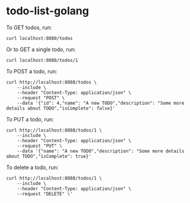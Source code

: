 # todo-list-golang

To GET todos, run: 
```
curl localhost:8080/todos
```

Or to GET a single todo, run: 
```
curl localhost:8080/todos/1
```

To POST a todo, run: 

```
curl http://localhost:8080/todos \
    --include \
    --header "Content-Type: application/json" \
    --request "POST" \
    --data '{"id": 4,"name": "A new TODO","description": "Some more details about TODO","isComplete": false}'
```

To PUT a todo, run: 

```
curl http://localhost:8080/todos/1 \
    --include \
    --header "Content-Type: application/json" \
    --request "PUT" \
    --data '{"name": "A new TODO","description": "Some more details about TODO","isComplete": true}'
```

To delete a todo, run:

```
curl http://localhost:8080/todos/1 \
    --include \
    --header "Content-Type: application/json" \
    --request "DELETE" \'
```

